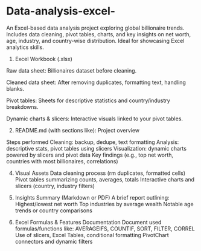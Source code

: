 # Data-analysis-excel-
An Excel-based data analysis project exploring global billionaire trends. Includes data cleaning, pivot tables, charts, and key insights on net worth, age, industry, and country-wise distribution. Ideal for showcasing Excel analytics skills.
1. Excel Workbook (.xlsx)

Raw data sheet: Billionaires dataset before cleaning.

Cleaned data sheet: After removing duplicates, formatting text, handling blanks.

Pivot tables: Sheets for descriptive statistics and country/industry breakdowns.

Dynamic charts & slicers: Interactive visuals linked to your pivot tables.

2. README.md (with sections like):
Project overview

Steps performed
Cleaning: backup, dedupe, text formatting
Analysis: descriptive stats, pivot tables using slicers
Visualization: dynamic charts powered by slicers and pivot data
Key findings (e.g., top net worth, countries with most billionaires, correlations)

4. Visual Assets 
Data cleaning process (rm duplicates, formatted cells)
Pivot tables summarizing counts, averages, totals
Interactive charts and slicers (country, industry filters)

5. Insights Summary (Markdown or PDF)
A brief report outlining:
Highest/lowest net worth
Top industries by average wealth
Notable age trends or country comparisons

6. Excel Formulas & Features Documentation
Document used formulas/functions like:
AVERAGEIFS, COUNTIF, SORT, FILTER, CORREL
Use of slicers, Excel Tables, conditional formatting
PivotChart connectors and dynamic filters

